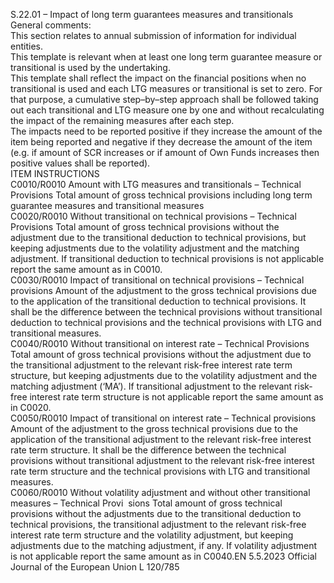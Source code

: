  
S.22.01 – Impact of long term guarantees measures and transitionals  
General comments:  
This section relates to annual submission of information for individual entities.  
This template is relevant when at least one long term guarantee measure or transitional is used by the undertaking.  
This template shall reflect the impact on the financial positions when no transitional is used and each LTG measures or 
transitional is set to zero. For that purpose, a cumulative step–by–step approach shall be followed taking out each 
transitional and LTG measure one by one and without recalculating the impact of the remaining measures after each 
step.  
The impacts need to be reported positive if they increase the amount of the item being reported and negative if they 
decrease the amount of the item (e.g. if amount of SCR increases or if amount of Own Funds increases then positive 
values shall be reported).  
ITEM  INSTRUCTIONS  
C0010/R0010  Amount with LTG measures 
and transitionals – Technical 
Provisions  Total amount of gross technical provisions including long term guarantee 
measures and transitional measures  
C0020/R0010  Without transitional on 
technical provisions – 
Technical Provisions  Total amount of gross technical provisions without the adjustment due to the 
transitional deduction to technical provisions, but keeping adjustments due to the 
volatility adjustment and the matching adjustment. 
If transitional deduction to technical provisions is not applicable report the same 
amount as in C0010.  
C0030/R0010  Impact of transitional on 
technical provisions – 
Technical provisions  Amount of the adjustment to the gross technical provisions due to the application 
of the transitional deduction to technical provisions. 
It shall be the difference between the technical provisions without transitional 
deduction to technical provisions and the technical provisions with LTG and 
transitional measures.  
C0040/R0010  Without transitional on 
interest rate – Technical 
Provisions  Total amount of gross technical provisions without the adjustment due to the 
transitional adjustment to the relevant risk-free interest rate term structure, but 
keeping adjustments due to the volatility adjustment and the matching adjustment 
(‘MA’). 
If transitional adjustment to the relevant risk-free interest rate term structure is 
not applicable report the same amount as in C0020.  
C0050/R0010  Impact of transitional on 
interest rate – Technical 
provisions  Amount of the adjustment to the gross technical provisions due to the application 
of the transitional adjustment to the relevant risk-free interest rate term structure. 
It shall be the difference between the technical provisions without transitional 
adjustment to the relevant risk-free interest rate term structure and the technical 
provisions with LTG and transitional measures.  
C0060/R0010  Without volatility adjustment 
and without other transitional 
measures – Technical Provi ­
sions  Total amount of gross technical provisions without the adjustments due to the 
transitional deduction to technical provisions, the transitional adjustment to the 
relevant risk-free interest rate term structure and the volatility adjustment, but 
keeping adjustments due to the matching adjustment, if any. 
If volatility adjustment is not applicable report the same amount as in C0040.EN  5.5.2023 Official Journal of the European Union L 120/785